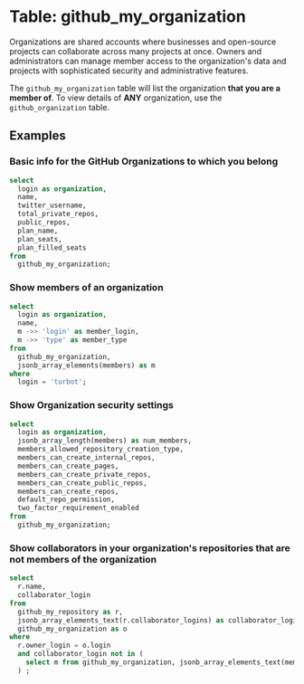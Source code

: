# Table: github_my_organization

Organizations are shared accounts where businesses and open-source projects can collaborate across many projects at once. Owners and administrators can manage member access to the organization's data and projects with sophisticated security and administrative features.

The `github_my_organization` table will list the organization **that you are a member of**. To view details of **ANY** organization, use the `github_organization` table.

## Examples

### Basic info for the GitHub Organizations to which you belong

```sql
select
  login as organization,
  name,
  twitter_username,
  total_private_repos,
  public_repos,
  plan_name,
  plan_seats,
  plan_filled_seats
from
  github_my_organization;
```


### Show members of an organization

```sql
select
  login as organization,
  name,
  m ->> 'login' as member_login,
  m ->> 'type' as member_type
from
  github_my_organization,
  jsonb_array_elements(members) as m
where
  login = 'turbot';
```


### Show Organization security settings

```sql
select
  login as organization,
  jsonb_array_length(members) as num_members,
  members_allowed_repository_creation_type,
  members_can_create_internal_repos,
  members_can_create_pages,
  members_can_create_private_repos,
  members_can_create_public_repos,
  members_can_create_repos,
  default_repo_permission,
  two_factor_requirement_enabled
from
  github_my_organization;
```


### Show collaborators in your organization's repositories that are not members of the organization

```sql
select
  r.name,
  collaborator_login
from
  github_my_repository as r,
  jsonb_array_elements_text(r.collaborator_logins) as collaborator_login,
  github_my_organization as o
where
  r.owner_login = o.login
  and collaborator_login not in (
    select m from github_my_organization, jsonb_array_elements_text(member_logins) as m
  ) ;
```
